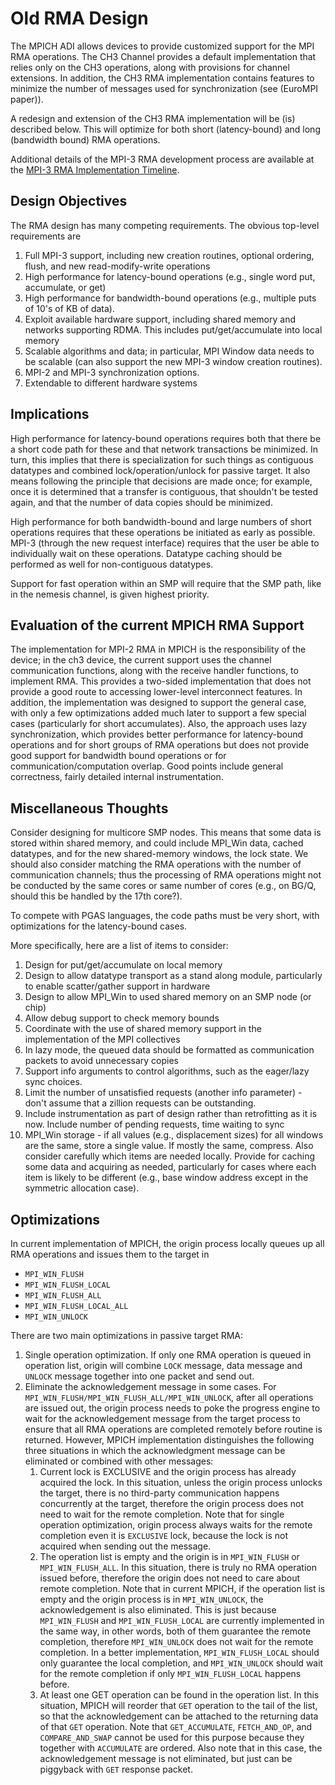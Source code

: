 # Old RMA Design

The MPICH ADI allows devices to provide customized support for the MPI
RMA operations. The CH3 Channel provides a default implementation that
relies only on the CH3 operations, along with provisions for channel
extensions. In addition, the CH3 RMA implementation contains features to
minimize the number of messages used for synchronization (see (EuroMPI
paper)).

A redesign and extension of the CH3 RMA implementation will be (is)
described below. This will optimize for both short (latency-bound) and
long (bandwidth bound) RMA operations.

Additional details of the MPI-3 RMA development process are available at
the [MPI-3 RMA Implementation Timeline](MPI-3_RMA_Implementation_Timeline "wikilink").

## Design Objectives

The RMA design has many competing requirements. The obvious top-level
requirements are

1.  Full MPI-3 support, including new creation routines, optional
    ordering, flush, and new read-modify-write operations
2.  High performance for latency-bound operations (e.g., single word
    put, accumulate, or get)
3.  High performance for bandwidth-bound operations (e.g., multiple puts
    of 10's of KB of data).
4.  Exploit available hardware support, including shared memory and
    networks supporting RDMA. This includes put/get/accumulate into
    local memory
5.  Scalable algorithms and data; in particular, MPI Window data needs
    to be scalable (can also support the new MPI-3 window creation
    routines).
6.  MPI-2 and MPI-3 synchronization options.
7.  Extendable to different hardware systems

## Implications

High performance for latency-bound operations requires both that there
be a short code path for these and that network transactions be
minimized. In turn, this implies that there is specialization for such
things as contiguous datatypes and combined lock/operation/unlock for
passive target. It also means following the principle that decisions are
made once; for example, once it is determined that a transfer is
contiguous, that shouldn't be tested again, and that the number of data
copies should be minimized.

High performance for both bandwidth-bound and large numbers of short
operations requires that these operations be initiated as early as
possible. MPI-3 (through the new request interface) requires that the
user be able to individually wait on these operations. Datatype caching
should be performed as well for non-contiguous datatypes.

Support for fast operation within an SMP will require that the SMP path,
like in the nemesis channel, is given highest priority.

## Evaluation of the current MPICH RMA Support

The implementation for MPI-2 RMA in MPICH is the responsibility of the
device; in the ch3 device, the current support uses the channel
communication functions, along with the receive handler functions, to
implement RMA. This provides a two-sided implementation that does not
provide a good route to accessing lower-level interconnect features. In
addition, the implementation was designed to support the general case,
with only a few optimizations added much later to support a few special
cases (particularly for short accumulates). Also, the approach uses lazy
synchronization, which provides better performance for latency-bound
operations and for short groups of RMA operations but does not provide
good support for bandwidth bound operations or for
communication/computation overlap. Good points include general
correctness, fairly detailed internal instrumentation.

## Miscellaneous Thoughts

Consider designing for multicore SMP nodes. This means that some data is
stored within shared memory, and could include MPI_Win data, cached
datatypes, and for the new shared-memory windows, the lock state. We
should also consider matching the RMA operations with the number of
communication channels; thus the processing of RMA operations might not
be conducted by the same cores or same number of cores (e.g., on BG/Q,
should this be handled by the 17th core?).

To compete with PGAS languages, the code paths must be very short, with
optimizations for the latency-bound cases.

More specifically, here are a list of items to consider:

1.  Design for put/get/accumulate on local memory
2.  Design to allow datatype transport as a stand along module,
    particularly to enable scatter/gather support in hardware
3.  Design to allow MPI_Win to used shared memory on an SMP node (or
    chip)
4.  Allow debug support to check memory bounds
5.  Coordinate with the use of shared memory support in the
    implementation of the MPI collectives
6.  In lazy mode, the queued data should be formatted as communication
    packets to avoid unnecessary copies
7.  Support info arguments to control algorithms, such as the eager/lazy
    sync choices.
8.  Limit the number of unsatisfied requests (another info parameter) -
    don't assume that a zillion requests can be outstanding.
9.  Include instrumentation as part of design rather than retrofitting
    as it is now. Include number of pending requests, time waiting to
    sync
10. MPI_Win storage - if all values (e.g., displacement sizes) for all
    windows are the same, store a single value. If mostly the same,
    compress. Also consider carefully which items are needed locally.
    Provide for caching some data and acquiring as needed, particularly
    for cases where each item is likely to be different (e.g., base
    window address except in the symmetric allocation case).

## Optimizations

In current implementation of MPICH, the origin process locally queues up
all RMA operations and issues them to the target in 

- `MPI_WIN_FLUSH`
- `MPI_WIN_FLUSH_LOCAL`
- `MPI_WIN_FLUSH_ALL`
- `MPI_WIN_FLUSH_LOCAL_ALL`
- `MPI_WIN_UNLOCK`

There are two main optimizations in passive target RMA:

1.  Single operation optimization. If only one RMA operation is queued
    in operation list, origin will combine `LOCK` message, data message
    and `UNLOCK` message together into one packet and send out.
2.  Eliminate the acknowledgement message in some cases. For
    `MPI_WIN_FLUSH/MPI_WIN_FLUSH_ALL/MPI_WIN_UNLOCK`, after all
    operations are issued out, the origin process needs to poke the
    progress engine to wait for the acknowledgement message from the
    target process to ensure that all RMA operations are completed
    remotely before routine is returned. However, MPICH implementation
    distinguishes the following three situations in which the
    acknowledgment message can be eliminated or combined with other
    messages:
    1.  Current lock is EXCLUSIVE and the origin process has already
        acquired the lock. In this situation, unless the origin process
        unlocks the target, there is no third-party communication
        happens concurrently at the target, therefore the origin process
        does not need to wait for the remote completion. Note that for
        single operation optimization, origin process always waits for
        the remote completion even it is `EXCLUSIVE` lock, because the lock is
        not acquired when sending out the message.
    2.  The operation list is empty and the origin is in `MPI_WIN_FLUSH`
        or `MPI_WIN_FLUSH_ALL`. In this situation, there is truly no
        RMA operation issued before, therefore the origin does not need
        to care about remote completion. Note that in current MPICH, if
        the operation list is empty and the origin process is in
        `MPI_WIN_UNLOCK`, the acknowledgement is also eliminated. This
        is just because `MPI_WIN_FLUSH` and `MPI_WIN_FLUSH_LOCAL` are
        currently implemented in the same way, in other words, both of
        them guarantee the remote completion, therefore `MPI_WIN_UNLOCK`
        does not wait for the remote completion. In a better
        implementation, `MPI_WIN_FLUSH_LOCAL` should only guarantee the
        local completion, and `MPI_WIN_UNLOCK` should wait for the
        remote completion if only `MPI_WIN_FLUSH_LOCAL` happens before.
    3.  At least one GET operation can be found in the operation list.
        In this situation, MPICH will reorder that `GET` operation to the
        tail of the list, so that the acknowledgement can be attached to
        the returning data of that `GET` operation. Note that
        `GET_ACCUMULATE`, `FETCH_AND_OP`, and `COMPARE_AND_SWAP` cannot be
        used for this purpose because they together with `ACCUMULATE` are
        ordered. Also note that in this case, the acknowledgement
        message is not eliminated, but just can be piggyback with `GET`
        response packet.
